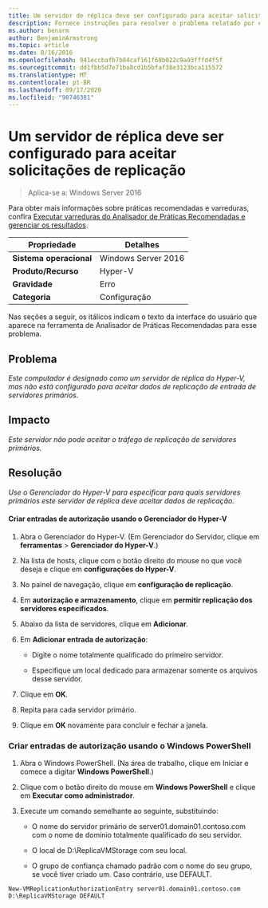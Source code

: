 ```yaml
---
title: Um servidor de réplica deve ser configurado para aceitar solicitações de replicação
description: Fornece instruções para resolver o problema relatado por essa regra de Analisador de Práticas Recomendadas.
ms.author: benarm
author: BenjaminArmstrong
ms.topic: article
ms.date: 8/16/2016
ms.openlocfilehash: 941eccbafb7b84caf161f68b022c9a93fffd4f5f
ms.sourcegitcommit: dd1fbb5d7e71ba8cd1b5bfaf38e3123bca115572
ms.translationtype: MT
ms.contentlocale: pt-BR
ms.lasthandoff: 09/17/2020
ms.locfileid: "90746381"
---
```

# <a name="a-replica-server-must-be-configured-to-accept-replication-requests"></a>Um servidor de réplica deve ser configurado para aceitar solicitações de replicação

>Aplica-se a: Windows Server 2016

Para obter mais informações sobre práticas recomendadas e varreduras, confira [Executar varreduras do Analisador de Práticas Recomendadas e gerenciar os resultados](https://go.microsoft.com/fwlink/p/?LinkID=223177).

|Propriedade|Detalhes|
|-|-|
|**Sistema operacional**|Windows Server 2016|
|**Produto/Recurso**|Hyper-V|
|**Gravidade**|Erro|
|**Categoria**|Configuração|

Nas seções a seguir, os itálicos indicam o texto da interface do usuário que aparece na ferramenta de Analisador de Práticas Recomendadas para esse problema.

## <a name="issue"></a>Problema
*Este computador é designado como um servidor de réplica do Hyper-V, mas não está configurado para aceitar dados de replicação de entrada de servidores primários.*

## <a name="impact"></a>Impacto
*Este servidor não pode aceitar o tráfego de replicação de servidores primários.*

## <a name="resolution"></a>Resolução
*Use o Gerenciador do Hyper-V para especificar para quais servidores primários este servidor de réplica deve aceitar dados de replicação.*

#### <a name="create-authorization-entries-using-hyper-v-manager"></a>Criar entradas de autorização usando o Gerenciador do Hyper-V

1.  Abra o Gerenciador do Hyper-V. (Em Gerenciador do Servidor, clique em **ferramentas**  >  **Gerenciador do Hyper-V**.)

2.  Na lista de hosts, clique com o botão direito do mouse no que você deseja e clique em **configurações do Hyper-V**.

3.  No painel de navegação, clique em **configuração de replicação**.

4.  Em **autorização e armazenamento**, clique em **permitir replicação dos servidores especificados**.

5.  Abaixo da lista de servidores, clique em **Adicionar**.

6.  Em **Adicionar entrada de autorização**:

    -   Digite o nome totalmente qualificado do primeiro servidor.

    -   Especifique um local dedicado para armazenar somente os arquivos desse servidor.

7.  Clique em **OK**.

8.  Repita para cada servidor primário.

9. Clique em **OK** novamente para concluir e fechar a janela.

### <a name="create-authorization-entries-using-windows-powershell"></a>Criar entradas de autorização usando o Windows PowerShell

1.  Abra o Windows PowerShell. (Na área de trabalho, clique em Iniciar e comece a digitar **Windows PowerShell**.)

2.  Clique com o botão direito do mouse em **Windows PowerShell** e clique em **Executar como administrador**.

3.  Execute um comando semelhante ao seguinte, substituindo:

    -   O nome do servidor primário de server01.domain01.contoso.com com o nome de domínio totalmente qualificado do seu servidor.

    -   O local de D:\ReplicaVMStorage com seu local.

    -   O grupo de confiança chamado padrão com o nome do seu grupo, se você tiver criado um. Caso contrário, use DEFAULT.

```
New-VMReplicationAuthorizationEntry server01.domain01.contoso.com D:\ReplicaVMStorage DEFAULT
```



